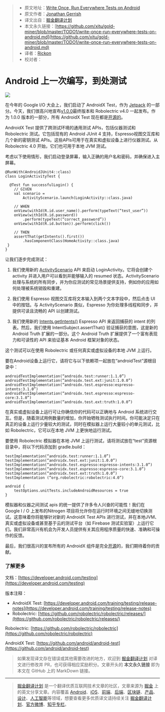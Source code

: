 > * 原文地址：[Write Once, Run Everywhere Tests on Android](https://medium.com/androiddevelopers/write-once-run-everywhere-tests-on-android-88adb2ba20c5)
> * 原文作者：[Jonathan Gerrish](https://medium.com/@jongerrish?source=post_header_lockup)
> * 译文出自：[掘金翻译计划](https://github.com/xitu/gold-miner)
> * 本文永久链接：[https://github.com/xitu/gold-miner/blob/master/TODO1/write-once-run-everywhere-tests-on-android.md](https://github.com/xitu/gold-miner/blob/master/TODO1/write-once-run-everywhere-tests-on-android.md)
> * 译者：[Rickon](https://github.com/gs666)
> * 校对者：

# Android 上一次编写，到处测试

![](https://cdn-images-1.medium.com/max/800/1*xNQHxXBX-1RQCPM3LYa3wA.png)

在今年的 Google I/O 大会上，我们启动了 AndroidX Test，作为 [Jetpack](https://developer.android.com/jetpack/) 的一部分。今天，我们很高兴地宣布[v1.0.0](https://developer.android.com/training/testing/release-notes)最终版本和 Robolectric v4.0 一起发布。作为 1.0.0 版本的一部分，所有 AndroidX Test 现在都是[开源的](https://github.com/android/android-test)。

AndroidX Test 提供了跨测试环境的通用测试 APIs，包括仪器测试和 Robolectric 测试。它包括现有的 Android JUnit 4 支持，Espresso视图交互库和几个新的密钥测试 APIs。这些APIs可用于在真实和虚拟设备上进行仪器测试。从 Robolectric 4.0 开始，它们也可用于本地 JVM 测试。

考虑以下使用情形，我们启动登录屏幕，输入正确的用户名和密码，并确保进入主屏幕。

```
@RunWith(AndroidJUnit4::class)
class LoginActivityTest {

  @Test fun successfulLogin() {
    // GIVEN
    val scenario = 
        ActivityScenario.launch(LoginActivity::class.java)

    // WHEN
    onView(withId(R.id.user_name)).perform(typeText(“test_user”))
    onView(withId(R.id.password))
        .perform(typeText(“correct_password”))
    onView(withId(R.id.button)).perform(click())

    // THEN
    assertThat(getIntents().first())
        .hasComponentClass(HomeActivity::class.java)
 }
}
```

让我们逐步完成测试：

1.  我们使用新的 [ActivityScenario](https://developer.android.com/reference/androidx/test/core/app/ActivityScenario) API 来启动 LoginActivity。它将会创建个 activity 并进入用户可以看到并能够输入的 resumed 状态。ActivityScenario 处理与系统的所有同步，并为你应测试的常见场景提供支持，例如你的应用如何处理被系统销毁和重建。

2.  我们使用 Espresso 视图交互库将文本输入到两个文本字段中，然后点击 UI 中的按钮。与 ActivityScenario 类似，Espresso 为你处理多线程和同步，并提供可读且流畅的 API 以创建测试。

3.  我们使用新的 [Intents.getIntents()](https://developer.android.com/reference/androidx/test/espresso/intent/Intents.html#getIntents%28%29) Espresso API 来返回捕获的 intent 的列表。然后，我们使用 IntentSubject.assertThat() 验证捕获的意图，这是新的 Android Truth 扩展的一部分。这个 Android Truth 扩展提供了一个富有表现力和可读性的 API 来验证基本 Android 框架对象的状态。

这个测试可以在使用 Robolectric 或任何真实或虚拟设备的本地 JVM 上运行。

要在Android设备上运行它，请将它与以下依赖项一起放在“androidTest”源根目录中：

```
androidTestImplementation(“androidx.test:runner:1.1.0”)
androidTestImplementation(“androidx.test.ext:junit:1.0.0”)
androidTestImplementation(“androidx.test.espresso:espresso-intents:3.1.0”)
androidTestImplementation(“androidx.test.espresso:espresso-core:3.1.0”)
androidTestImplementation(“androidx.test.ext:truth:1.0.0”)
```

在真实或虚拟设备上运行可让你确信你的代码可以正确地与 Android 系统进行交互。但是，随着测试用例数量的增加，你开始牺牲测试执行时间。你可能决定只在真正的设备上运行少量较大的测试，同时在模拟器上运行大量较小的单元测试，比如 Robolectric，它可以在本地 JVM 上更快地运行测试。

要使用 Robolectric 模拟器在本地 JVM 上运行测试，请将测试放在“test”资源根目录中，将以下代码添加到 gradle.build：

```
testImplementation(“androidx.test:runner:1.1.0”)
testImplementation(“androidx.test.ext:junit:1.0.0”)
testImplementation(“androidx.test.espresso:espresso-intents:3.1.0”)
testImplementation(“androidx.test.espresso:espresso-core:3.1.0”)
testImplementation(“androidx.test.ext:truth:1.0.0”)
testImplementation (“org.robolectric:robolectric:4.0”)

android {
    testOptions.unitTests.includeAndroidResources = true
}
```

模拟器和仪器之间测试 apis 的统一提供了许多令人兴奋的可能性！我们在 Google I / O 上发布的Nitrogen 项目将允许你在运行时环境之间无缝地切换测试。这意味着你将能够针对新的 AndroidX Test APIs 进行测试，并在本地JVM、真实或虚拟设备或甚至基于云的测试平台（如 Firebase 测试实验室）上运行它们。我们非常高兴有机会为开发人员提供有关其应用程序质量的快速、准确和可操作的反馈。

最后，我们很高兴的宣布所有的 AndroidX 组件是完全[开源](https://github.com/android/android-test)的，我们期待着你的贡献。

### 了解更多

文档：[https://developer.android.com/testing](https://developer.android.com/testing)

版本注释：

*   AndroidX Test: [https://developer.android.com/training/testing/release-notes](https://developer.android.com/training/testing/release-notes)
*   Robolectric: [https://github.com/robolectric/robolectric/releases/](https://github.com/robolectric/robolectric/releases/)

Robolectric: [https://github.com/robolectric/robolectric](https://github.com/robolectric/robolectric)

AndroidX Test: [https://github.com/android/android-test](https://github.com/android/android-test)

> 如果发现译文存在错误或其他需要改进的地方，欢迎到 [掘金翻译计划](https://github.com/xitu/gold-miner) 对译文进行修改并 PR，也可获得相应奖励积分。文章开头的 **本文永久链接** 即为本文在 GitHub 上的 MarkDown 链接。


---

> [掘金翻译计划](https://github.com/xitu/gold-miner) 是一个翻译优质互联网技术文章的社区，文章来源为 [掘金](https://juejin.im) 上的英文分享文章。内容覆盖 [Android](https://github.com/xitu/gold-miner#android)、[iOS](https://github.com/xitu/gold-miner#ios)、[前端](https://github.com/xitu/gold-miner#前端)、[后端](https://github.com/xitu/gold-miner#后端)、[区块链](https://github.com/xitu/gold-miner#区块链)、[产品](https://github.com/xitu/gold-miner#产品)、[设计](https://github.com/xitu/gold-miner#设计)、[人工智能](https://github.com/xitu/gold-miner#人工智能)等领域，想要查看更多优质译文请持续关注 [掘金翻译计划](https://github.com/xitu/gold-miner)、[官方微博](http://weibo.com/juejinfanyi)、[知乎专栏](https://zhuanlan.zhihu.com/juejinfanyi)。
